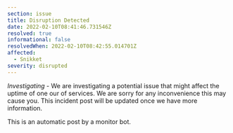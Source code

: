 ```yaml
---
section: issue
title: Disruption Detected
date: 2022-02-10T08:41:46.731546Z
resolved: true
informational: false
resolvedWhen: 2022-02-10T08:42:55.014701Z
affected:
  - Snikket
severity: disrupted
---
```

*Investigating* - We are investigating a potential issue that might affect the uptime of one our of services. We are sorry for any inconvenience this may cause you. This incident post will be updated once we have more information.

This is an automatic post by a monitor bot.
        